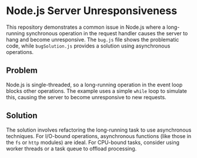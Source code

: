 # Node.js Server Unresponsiveness

This repository demonstrates a common issue in Node.js where a long-running synchronous operation in the request handler causes the server to hang and become unresponsive.  The `bug.js` file shows the problematic code, while `bugSolution.js` provides a solution using asynchronous operations.

## Problem

Node.js is single-threaded, so a long-running operation in the event loop blocks other operations. The example uses a simple `while` loop to simulate this, causing the server to become unresponsive to new requests.

## Solution

The solution involves refactoring the long-running task to use asynchronous techniques.  For I/O-bound operations, asynchronous functions (like those in the `fs` or `http` modules) are ideal. For CPU-bound tasks, consider using worker threads or a task queue to offload processing.